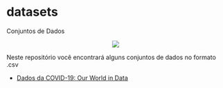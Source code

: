 # datasets
Conjuntos de Dados


<p align="center">
  <img src="Background_datasets.png" >
</p>

Neste repositório você encontrará alguns conjuntos de dados no formato .csv

* [Dados da COVID-19: Our World in Data](https://github.com/jeffersonverissimo/datasets/blob/master/owid-covid-data.csv)
